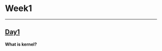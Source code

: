 # Week1 
----------------------------------------------------
## [Day1](https://github.com/devratapuri/30daysofdev/blob/master/Day1.md) 

#### What is kernel?

